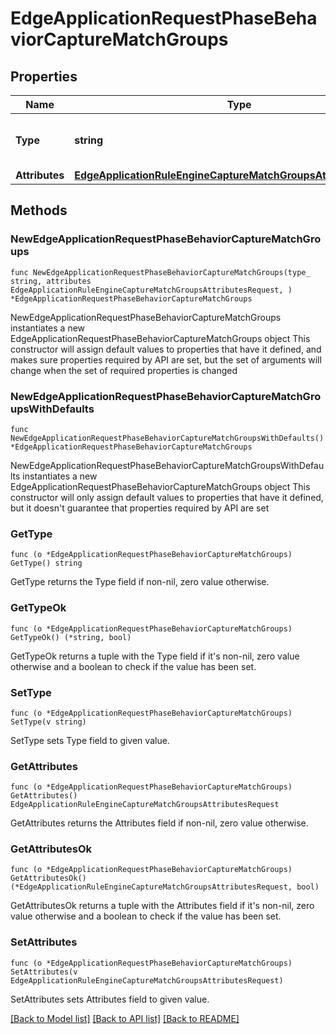 # EdgeApplicationRequestPhaseBehaviorCaptureMatchGroups

## Properties

Name | Type | Description | Notes
------------ | ------------- | ------------- | -------------
**Type** | **string** | * &#x60;capture_match_groups&#x60; - capture_match_groups | 
**Attributes** | [**EdgeApplicationRuleEngineCaptureMatchGroupsAttributesRequest**](EdgeApplicationRuleEngineCaptureMatchGroupsAttributesRequest.md) |  | 

## Methods

### NewEdgeApplicationRequestPhaseBehaviorCaptureMatchGroups

`func NewEdgeApplicationRequestPhaseBehaviorCaptureMatchGroups(type_ string, attributes EdgeApplicationRuleEngineCaptureMatchGroupsAttributesRequest, ) *EdgeApplicationRequestPhaseBehaviorCaptureMatchGroups`

NewEdgeApplicationRequestPhaseBehaviorCaptureMatchGroups instantiates a new EdgeApplicationRequestPhaseBehaviorCaptureMatchGroups object
This constructor will assign default values to properties that have it defined,
and makes sure properties required by API are set, but the set of arguments
will change when the set of required properties is changed

### NewEdgeApplicationRequestPhaseBehaviorCaptureMatchGroupsWithDefaults

`func NewEdgeApplicationRequestPhaseBehaviorCaptureMatchGroupsWithDefaults() *EdgeApplicationRequestPhaseBehaviorCaptureMatchGroups`

NewEdgeApplicationRequestPhaseBehaviorCaptureMatchGroupsWithDefaults instantiates a new EdgeApplicationRequestPhaseBehaviorCaptureMatchGroups object
This constructor will only assign default values to properties that have it defined,
but it doesn't guarantee that properties required by API are set

### GetType

`func (o *EdgeApplicationRequestPhaseBehaviorCaptureMatchGroups) GetType() string`

GetType returns the Type field if non-nil, zero value otherwise.

### GetTypeOk

`func (o *EdgeApplicationRequestPhaseBehaviorCaptureMatchGroups) GetTypeOk() (*string, bool)`

GetTypeOk returns a tuple with the Type field if it's non-nil, zero value otherwise
and a boolean to check if the value has been set.

### SetType

`func (o *EdgeApplicationRequestPhaseBehaviorCaptureMatchGroups) SetType(v string)`

SetType sets Type field to given value.


### GetAttributes

`func (o *EdgeApplicationRequestPhaseBehaviorCaptureMatchGroups) GetAttributes() EdgeApplicationRuleEngineCaptureMatchGroupsAttributesRequest`

GetAttributes returns the Attributes field if non-nil, zero value otherwise.

### GetAttributesOk

`func (o *EdgeApplicationRequestPhaseBehaviorCaptureMatchGroups) GetAttributesOk() (*EdgeApplicationRuleEngineCaptureMatchGroupsAttributesRequest, bool)`

GetAttributesOk returns a tuple with the Attributes field if it's non-nil, zero value otherwise
and a boolean to check if the value has been set.

### SetAttributes

`func (o *EdgeApplicationRequestPhaseBehaviorCaptureMatchGroups) SetAttributes(v EdgeApplicationRuleEngineCaptureMatchGroupsAttributesRequest)`

SetAttributes sets Attributes field to given value.



[[Back to Model list]](../README.md#documentation-for-models) [[Back to API list]](../README.md#documentation-for-api-endpoints) [[Back to README]](../README.md)


